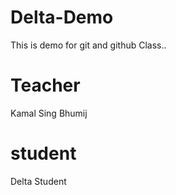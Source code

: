 # Delta-Demo
This is demo for git and github Class..

# Teacher
Kamal Sing Bhumij

# student
Delta Student